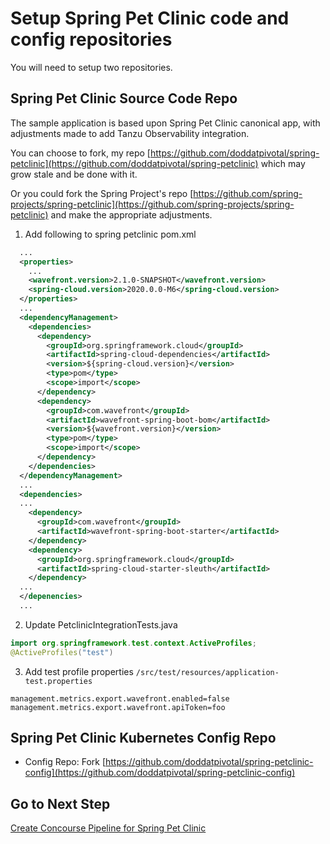 # Setup Spring Pet Clinic code and config repositories

You will need to setup two repositories.

## Spring Pet Clinic Source Code Repo

The sample application is based upon Spring Pet Clinic canonical app, with adjustments made to add Tanzu Observability integration.

You can choose to fork, my repo [https://github.com/doddatpivotal/spring-petclinic](https://github.com/doddatpivotal/spring-petclinic) which may grow stale and be done with it.

Or you could fork the Spring Project's repo [https://github.com/spring-projects/spring-petclinic](https://github.com/spring-projects/spring-petclinic) and make the appropriate adjustments.

1. Add following to spring petclinic pom.xml

```xml
  ...
  <properties>
    ...
    <wavefront.version>2.1.0-SNAPSHOT</wavefront.version>
    <spring-cloud.version>2020.0.0-M6</spring-cloud.version>
  </properties>
  ...
  <dependencyManagement>
    <dependencies>
      <dependency>
        <groupId>org.springframework.cloud</groupId>
        <artifactId>spring-cloud-dependencies</artifactId>
        <version>${spring-cloud.version}</version>
        <type>pom</type>
        <scope>import</scope>
      </dependency>
      <dependency>
        <groupId>com.wavefront</groupId>
        <artifactId>wavefront-spring-boot-bom</artifactId>
        <version>${wavefront.version}</version>
        <type>pom</type>
        <scope>import</scope>
      </dependency>
    </dependencies>
  </dependencyManagement>
  ...
  <dependencies>
  ...
    <dependency>
      <groupId>com.wavefront</groupId>
      <artifactId>wavefront-spring-boot-starter</artifactId>
    </dependency>
    <dependency>
      <groupId>org.springframework.cloud</groupId>
      <artifactId>spring-cloud-starter-sleuth</artifactId>
    </dependency>
  ...
  </depenencies>
  ...
```

2. Update PetclinicIntegrationTests.java

```java
import org.springframework.test.context.ActiveProfiles;
@ActiveProfiles("test")
```

3. Add test profile properties `/src/test/resources/application-test.properties`

```
management.metrics.export.wavefront.enabled=false
management.metrics.export.wavefront.apiToken=foo
```

## Spring Pet Clinic Kubernetes Config Repo

- Config Repo: Fork [https://github.com/doddatpivotal/spring-petclinic-config](https://github.com/doddatpivotal/spring-petclinic-config)

## Go to Next Step

[Create Concourse Pipeline for Spring Pet Clinic](08-petclinic-pipeline.md)